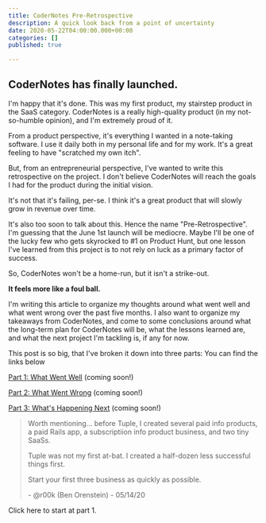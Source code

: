 ```yaml
---
title: CoderNotes Pre-Retrospective
description: A quick look back from a point of uncertainty
date: 2020-05-22T04:00:00.000+00:00
categories: []
published: true

---
```

## CoderNotes has finally launched.

I'm happy that it's done. This was my first product, my stairstep product in the SaaS category. CoderNotes is a really high-quality product (in my not-so-humble opinion), and I'm extremely proud of it.

From a product perspective, it's everything I wanted in a note-taking software. I use it daily both in my personal life and for my work. It's a great feeling to have "scratched my own itch".

But, from an entrepreneurial perspective, I've wanted to write this retrospective on the project. I don't believe CoderNotes will reach the goals I had for the product during the initial vision.

It's not that it's failing, per-se. I think it's a great product that will slowly grow in revenue over time.

It's also too soon to talk about this. Hence the name "Pre-Retrospective". I'm guessing that the June 1st launch will be mediocre. Maybe I'll be one of the lucky few who gets skyrocked to #1 on Product Hunt, but one lesson I've learned from this project is to not rely on luck as a primary factor of success.

So, CoderNotes won't be a home-run, but it isn't a strike-out.

**It feels more like a foul ball.**

I'm writing this article to organize my thoughts around what went well and what went wrong over the past five months. I also want to organize my takeaways from CoderNotes, and come to some conclusions around what the long-term plan for CoderNotes will be, what the lessons learned are, and what the next project I'm tackling is, if any for now.

This post is so big, that I've broken it down into three parts: You can find the links below

[Part 1: What Went Well](https://www.kevinconti.com/blog/codernotes-pre-retrospective-1-what-went-well/codernotes-pre-retrospective-1-what-went-well/) (coming soon!)

[Part 2: What Went Wrong](https://www.kevinconti.com/blog/codernotes-pre-retrospective-2-what-went-wrong/) (coming soon!)

[Part 3: What's Happening Next]() (coming soon!)

> Worth mentioning... before Tuple, I created several paid info products, a paid Rails app, a subscriptiion info product business, and two tiny SaaSs.
>
> Tuple was not my first at-bat. I created a half-dozen less successful things first.
>
> Start your first three business as quickly as possible.
>
> \- @r00k (Ben Orenstein) - 05/14/20

Click here to start at part 1.
